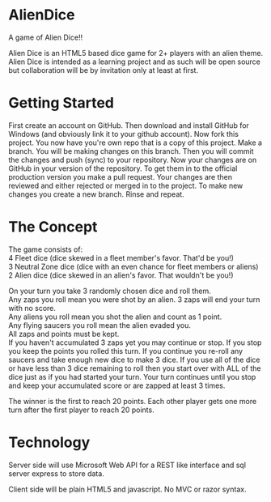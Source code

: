 AlienDice
=========

A game of Alien Dice!!

Alien Dice is an HTML5 based dice game for 2+ players with an alien theme.
Alien Dice is intended as a learning project and as such will be open source but collaboration will be by invitation only at least at first.


Getting Started
===============

First create an account on GitHub.  Then download and install GitHub for Windows (and obviously link it to your github account).  Now fork this project.
You now have you're own repo that is a copy of this project.  Make a branch.  You will be making changes on this branch.  Then you will commit the changes and push (sync) to your repository.
Now your changes are on GitHub in your version of the repository.  To get them in to the official production version you make a pull request.  Your changes are then reviewed and either rejected or merged in to the project.
To make new changes you create a new branch. Rinse and repeat.


The Concept
===========

The game consists of:  
4 Fleet dice (dice skewed in a fleet member's favor. That'd be you!)  
3 Neutral Zone dice (dice with an even chance for fleet members or aliens)  
2 Alien dice (dice skewed in an alien's favor. That wouldn't be you!)

On your turn you take 3 randomly chosen dice and roll them.  
Any zaps you roll mean you were shot by an alien.  3 zaps will end your turn with no score.  
Any aliens you roll mean you shot the alien and count as 1 point.  
Any flying saucers you roll mean the alien evaded you.  
All zaps and points must be kept.    
If you haven't accumulated 3 zaps yet you may continue or stop. If you stop you keep the points you rolled this turn. If you continue you re-roll any saucers and take enough new dice to make 3 dice.
If you use all of the dice or have less than 3 dice remaining to roll then you start over with ALL of the dice just as if you had started your turn.
Your turn continues until you stop and keep your accumulated score or are zapped at least 3 times.

The winner is the first to reach 20 points.  Each other player gets one more turn after the first player to reach 20 points.

Technology
==========

Server side will use Microsoft Web API for a REST like interface and sql server express to store data.

Client side will be plain HTML5 and javascript.  No MVC or razor syntax.




